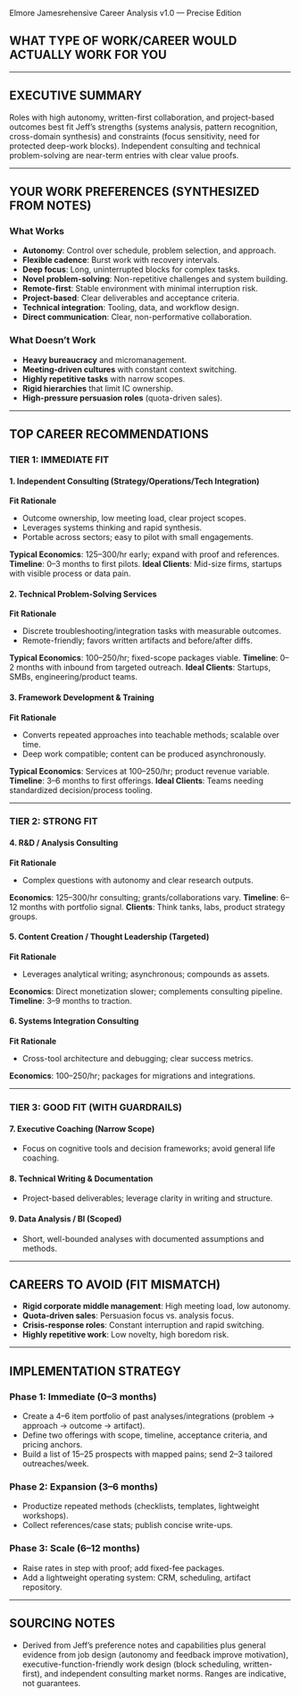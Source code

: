 Elmore Jamesrehensive Career Analysis v1.0 — Precise Edition
## **WHAT TYPE OF WORK/CAREER WOULD ACTUALLY WORK FOR YOU**

---

## **EXECUTIVE SUMMARY**

Roles with high autonomy, written-first collaboration, and project-based outcomes best fit Jeff’s strengths (systems analysis, pattern recognition, cross-domain synthesis) and constraints (focus sensitivity, need for protected deep-work blocks). Independent consulting and technical problem-solving are near-term entries with clear value proofs.

---

## **YOUR WORK PREFERENCES (SYNTHESIZED FROM NOTES)**

### **What Works**
- **Autonomy**: Control over schedule, problem selection, and approach.
- **Flexible cadence**: Burst work with recovery intervals.
- **Deep focus**: Long, uninterrupted blocks for complex tasks.
- **Novel problem-solving**: Non-repetitive challenges and system building.
- **Remote-first**: Stable environment with minimal interruption risk.
- **Project-based**: Clear deliverables and acceptance criteria.
- **Technical integration**: Tooling, data, and workflow design.
- **Direct communication**: Clear, non-performative collaboration.

### **What Doesn’t Work**
- **Heavy bureaucracy** and micromanagement.
- **Meeting-driven cultures** with constant context switching.
- **Highly repetitive tasks** with narrow scopes.
- **Rigid hierarchies** that limit IC ownership.
- **High-pressure persuasion roles** (quota-driven sales).

---

## **TOP CAREER RECOMMENDATIONS**

### **TIER 1: IMMEDIATE FIT**

#### **1. Independent Consulting (Strategy/Operations/Tech Integration)**
**Fit Rationale**
- Outcome ownership, low meeting load, clear project scopes.
- Leverages systems thinking and rapid synthesis.
- Portable across sectors; easy to pilot with small engagements.

**Typical Economics**: $125–$300/hr early; expand with proof and references.
**Timeline**: 0–3 months to first pilots.
**Ideal Clients**: Mid-size firms, startups with visible process or data pain.

#### **2. Technical Problem-Solving Services**
**Fit Rationale**
- Discrete troubleshooting/integration tasks with measurable outcomes.
- Remote-friendly; favors written artifacts and before/after diffs.

**Typical Economics**: $100–$250/hr; fixed-scope packages viable.
**Timeline**: 0–2 months with inbound from targeted outreach.
**Ideal Clients**: Startups, SMBs, engineering/product teams.

#### **3. Framework Development & Training**
**Fit Rationale**
- Converts repeated approaches into teachable methods; scalable over time.
- Deep work compatible; content can be produced asynchronously.

**Typical Economics**: Services at $100–$250/hr; product revenue variable.
**Timeline**: 3–6 months to first offerings.
**Ideal Clients**: Teams needing standardized decision/process tooling.

---

### **TIER 2: STRONG FIT**

#### **4. R&D / Analysis Consulting**
**Fit Rationale**
- Complex questions with autonomy and clear research outputs.

**Economics**: $125–$300/hr consulting; grants/collaborations vary.
**Timeline**: 6–12 months with portfolio signal.
**Clients**: Think tanks, labs, product strategy groups.

#### **5. Content Creation / Thought Leadership (Targeted)**
**Fit Rationale**
- Leverages analytical writing; asynchronous; compounds as assets.

**Economics**: Direct monetization slower; complements consulting pipeline.
**Timeline**: 3–9 months to traction.

#### **6. Systems Integration Consulting**
**Fit Rationale**
- Cross-tool architecture and debugging; clear success metrics.

**Economics**: $100–$250/hr; packages for migrations and integrations.

---

### **TIER 3: GOOD FIT (WITH GUARDRAILS)**

#### **7. Executive Coaching (Narrow Scope)**
- Focus on cognitive tools and decision frameworks; avoid general life coaching.

#### **8. Technical Writing & Documentation**
- Project-based deliverables; leverage clarity in writing and structure.

#### **9. Data Analysis / BI (Scoped)**
- Short, well-bounded analyses with documented assumptions and methods.

---

## **CAREERS TO AVOID (FIT MISMATCH)**

- **Rigid corporate middle management**: High meeting load, low autonomy.
- **Quota-driven sales**: Persuasion focus vs. analysis focus.
- **Crisis-response roles**: Constant interruption and rapid switching.
- **Highly repetitive work**: Low novelty, high boredom risk.

---

## **IMPLEMENTATION STRATEGY**

### **Phase 1: Immediate (0–3 months)**
- Create a 4–6 item portfolio of past analyses/integrations (problem → approach → outcome → artifact).
- Define two offerings with scope, timeline, acceptance criteria, and pricing anchors.
- Build a list of 15–25 prospects with mapped pains; send 2–3 tailored outreaches/week.

### **Phase 2: Expansion (3–6 months)**
- Productize repeated methods (checklists, templates, lightweight workshops).
- Collect references/case stats; publish concise write-ups.

### **Phase 3: Scale (6–12 months)**
- Raise rates in step with proof; add fixed-fee packages.
- Add a lightweight operating system: CRM, scheduling, artifact repository.

---

## **SOURCING NOTES**

- Derived from Jeff’s preference notes and capabilities plus general evidence from job design (autonomy and feedback improve motivation), executive-function-friendly work design (block scheduling, written-first), and independent consulting market norms. Ranges are indicative, not guarantees.

